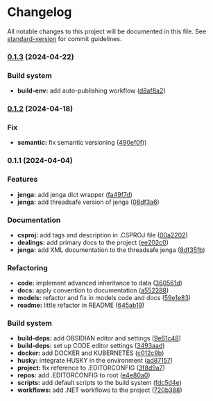 # Changelog

All notable changes to this project will be documented in this file. See [standard-version](https://github.com/conventional-changelog/standard-version) for commit guidelines.

### [0.1.3](https://github.com/mokkapps/changelog-generator-demo/compare/v0.1.2...v0.1.3) (2024-04-22)


### Build system

* **build-env:** add auto-publishing workflow ([d8af8a2](https://github.com/mokkapps/changelog-generator-demo/commits/d8af8a2954c4409a2d680b2f5f94098c884431af))

### [0.1.2](https://github.com/mokkapps/changelog-generator-demo/compare/v0.1.2-r.0...v0.1.2) (2024-04-18)


### Fix

* **semantic:** fix semantic versioning ([490ef0f](https://github.com/mokkapps/changelog-generator-demo/commits/490ef0fd6738befc8621bbff353ddd9df4674f4b)))

### 0.1.1 (2024-04-04)


### Features

* **jenga:** add jenga dict wrapper ([fa49f7d](https://github.com/mokkapps/changelog-generator-demo/commits/fa49f7d87de50f131bd828e406873281124118db))
* **jenga:** add threadsafe version of jenga ([08df3a6](https://github.com/mokkapps/changelog-generator-demo/commits/08df3a6bc2c78dea751f7ef2de906894e9a6ec4e))


### Documentation

* **csproj:** add tags and description in .CSPROJ file ([00a2202](https://github.com/mokkapps/changelog-generator-demo/commits/00a22029e84c9e71b6949f8be43096d418ca0cb4))
* **dealings:** add primary docs to the project ([ee202c0](https://github.com/mokkapps/changelog-generator-demo/commits/ee202c0e91f8f23502d36fe4a9bb1adb6dad888e))
* **jenga:** add XML documentation to the threadsafe jenga ([8df35fb](https://github.com/mokkapps/changelog-generator-demo/commits/8df35fb4221718c2301d675e9ef3145b1ddbf416))


### Refactoring

* **code:** implement advanced inheritance to data ([360561d](https://github.com/mokkapps/changelog-generator-demo/commits/360561d942da126b30c0f637c6d03a69bc8f0e33))
* **docs:** apply convention to documentation ([a552288](https://github.com/mokkapps/changelog-generator-demo/commits/a552288dc5a563f81bfc0453f9b0d3c527b81c9f))
* **models:** refactor and fix in models code and docs ([59e1e83](https://github.com/mokkapps/changelog-generator-demo/commits/59e1e833dbf934830feb9cb72a158050e3652650))
* **readme:** little refactor in README ([645ab19](https://github.com/mokkapps/changelog-generator-demo/commits/645ab19d17a7e936b5d0f9a960f8cb81ae1861b0))


### Build system

* **build-deps:** add OBSIDIAN editor and settings ([9e61c48](https://github.com/mokkapps/changelog-generator-demo/commits/9e61c484c891f52a78dbbf5596afc6f71ea7beaf))
* **build-deps:** set up CODE editor settings ([3493aad](https://github.com/mokkapps/changelog-generator-demo/commits/3493aad71be84c23429063a75f95acc2eb13b608))
* **docker:** add DOCKER and KUBERNETES ([c012c9b](https://github.com/mokkapps/changelog-generator-demo/commits/c012c9b2b1b25f4380fe848989c9ddabc7da4057))
* **husky:** integrate HUSKY in the environment ([ad87157](https://github.com/mokkapps/changelog-generator-demo/commits/ad8715700da27b567c3399db59a67edf2e22904b))
* **project:** fix reference to .EDITORCONFIG ([3f8d9a7](https://github.com/mokkapps/changelog-generator-demo/commits/3f8d9a79970134bfe790e373209c0c5f39834436))
* **repos:** add .EDITORCONFIG to root ([e4e80a0](https://github.com/mokkapps/changelog-generator-demo/commits/e4e80a01912f00553db96012c3a1d032df362557))
* **scripts:** add default scripts to the build system ([fdc5d4e](https://github.com/mokkapps/changelog-generator-demo/commits/fdc5d4eb1e6a635174743f21222129d4e8d758f5))
* **workflows:** add .NET workflows to the project ([720b388](https://github.com/mokkapps/changelog-generator-demo/commits/720b388d93d79714a26268d92281b24668ce87fe))

<!--
 This changelog file will be automatically updated by pending husky-hook scripts and commit's linters, but, it can also be edited in dependent case. 
 -->

